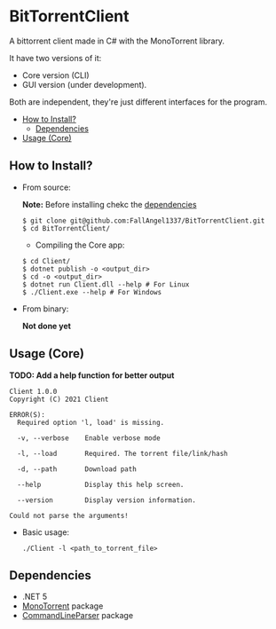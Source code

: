 # BitTorrentClient
A bittorrent client made in C# with the MonoTorrent library.

It have two versions of it: 
  * Core version (CLI)
  * GUI version (under development). 

Both are independent, they're just different interfaces for the program.

- [How to Install?](#how-to-install)
  - [Dependencies](#dependencies)
- [Usage (Core)](#usage-core)

## How to Install?

  * From source:
 
    **Note:** Before installing chekc the [dependencies](#dependencies)
    ```
    $ git clone git@github.com:FallAngel1337/BitTorrentClient.git
    $ cd BitTorrentClient/
    ```
    * Compiling the Core app:
    ```
    $ cd Client/
    $ dotnet publish -o <output_dir>
    $ cd -o <output_dir>
    $ dotnet run Client.dll --help # For Linux
    $ ./Client.exe --help # For Windows
    ```
    
  * From binary:
  
    **Not done yet**

## Usage (Core)
   **TODO: Add a help function for better output**
```./Client --help
Client 1.0.0
Copyright (C) 2021 Client

ERROR(S):
  Required option 'l, load' is missing.

  -v, --verbose    Enable verbose mode

  -l, --load       Required. The torrent file/link/hash

  -d, --path       Download path

  --help           Display this help screen.

  --version        Display version information.

Could not parse the arguments!
```

  * Basic usage:
    
    `./Client -l <path_to_torrent_file>`

## Dependencies
  * .NET 5
  * [MonoTorrent](https://github.com/alanmcgovern/monotorrent/) package
  * [CommandLineParser](https://github.com/commandlineparser/commandline) package
